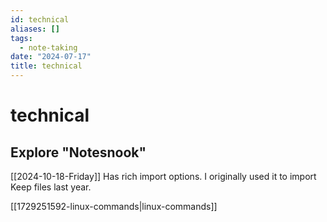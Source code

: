 ```yaml
---
id: technical
aliases: []
tags:
  - note-taking
date: "2024-07-17"
title: technical
---
```


# technical

## Explore "Notesnook"

[[2024-10-18-Friday]]
Has rich import options. I originally used it to import Keep files last year.

[[1729251592-linux-commands|linux-commands]]
